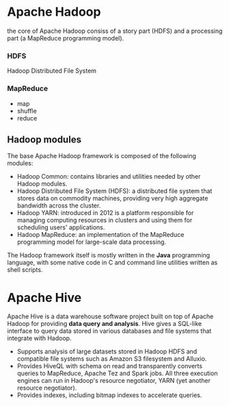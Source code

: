 # Apache Hadoop

the core of Apache Hadoop consiss of a story part (HDFS) and a processing part (a MapReduce programming model).

### HDFS

Hadoop Distributed File System

### MapReduce

- map
- shuffle
- reduce

## Hadoop modules

The base Apache Hadoop framework is composed of the following modules:

- Hadoop Common: contains libraries and utilities needed by other Hadoop modules.
- Hadoop Distributed File System (HDFS): a distributed file system that stores data on commodity machines, providing very high aggregate bandwidth across the cluster.
- Hadoop YARN: introduced in 2012 is a platform responsible for managing computing resources in clusters and using them for scheduling users' applications.
- Hadoop MapReduce: an implementation of the MapReduce programming model for large-scale data processing.

The Hadoop framework itself is mostly written in the **Java** programming language, with some native code in C and command line utilities written as shell scripts.


# Apache Hive

Apache Hive is a data warehouse software project built on top of Apache Hadoop for providing **data query and analysis**. Hive gives a SQL-like interface to query data stored in various databases and file systems that integrate with Hadoop.

- Supports analysis of large datasets stored in Hadoop HDFS and compatible file systems such as Amazon S3 filesystem and Alluxio.
- Provides HiveQL with schema on read and transparently converts queries to MapReduce, Apache Tez and Spark jobs. All three execution engines can run in Hadoop's resource negotiator, YARN (yet another resource negotiator).
- Provides indexes, including bitmap indexes to accelerate queries.
